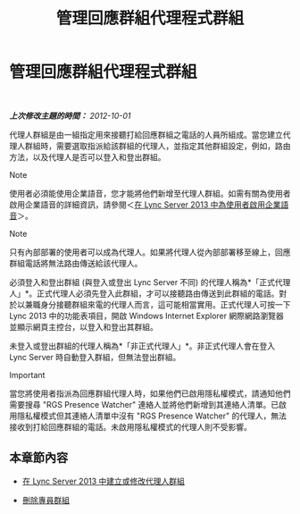﻿---
title: 管理回應群組代理程式群組
TOCTitle: 管理回應群組代理程式群組
ms:assetid: 36084cdc-38f1-4c45-922f-f81c7e86210c
ms:mtpsurl: https://technet.microsoft.com/zh-tw/library/Gg520976(v=OCS.15)
ms:contentKeyID: 49290567
ms.date: 08/10/2015
mtps_version: v=OCS.15
ms.translationtype: HT
---

# 管理回應群組代理程式群組

 

_**上次修改主題的時間：** 2012-10-01_

代理人群組是由一組指定用來接聽打給回應群組之電話的人員所組成。當您建立代理人群組時，需要選取指派給該群組的代理人，並指定其他群組設定，例如，路由方法，以及代理人是否可以登入和登出群組。

> [!NOTE]  
> 使用者必須能使用企業語音，您才能將他們新增至代理人群組。如需有關為使用者啟用企業語音的詳細資訊，請參閱＜<a href="lync-server-2013-enable-users-for-enterprise-voice.md">在 Lync Server 2013 中為使用者啟用企業語音</a>＞。



> [!NOTE]  
> 只有內部部署的使用者可以成為代理人。如果將代理人從內部部署移至線上，回應群組電話將無法路由傳送給該代理人。



必須登入和登出群組 (與登入或登出 Lync Server 不同) 的代理人稱為*「正式代理人」*。正式代理人必須先登入此群組，才可以接聽路由傳送到此群組的電話。對於以兼職身分接聽群組來電的代理人而言，這可能相當實用。正式代理人可按一下 Lync 2013 中的功能表項目，開啟 Windows Internet Explorer 網際網路瀏覽器並顯示網頁主控台，以登入和登出其群組。

未登入或登出群組的代理人稱為*「非正式代理人」*。非正式代理人會在登入 Lync Server 時自動登入群組，但無法登出群組。

> [!IMPORTANT]  
> 當您將使用者指派為回應群組代理人時，如果他們已啟用隱私權模式，請通知他們需要搜尋 &quot;RGS Presence Watcher&quot; 連絡人並將他們新增到其連絡人清單。已啟用隱私權模式但其連絡人清單中沒有 &quot;RGS Presence Watcher&quot; 的代理人，無法接收到打給回應群組的電話。未啟用隱私權模式的代理人則不受影響。



## 本章節內容

  - [在 Lync Server 2013 中建立或修改代理人群組](lync-server-2013-create-or-modify-an-agent-group.md)

  - [刪除專員群組](lync-server-2013-delete-an-agent-group.md)

